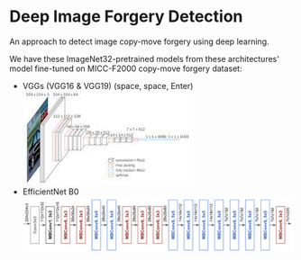 # Deep Image Forgery Detection

An approach to detect image copy-move forgery using deep learning.

We have these ImageNet32-pretrained models from these architectures' model fine-tuned on MICC-F2000 copy-move forgery dataset:
* VGGs (VGG16 & VGG19) (space, space, Enter)
![fig1](./img/vgg.jpg)
* EfficientNet B0
![fig2](./img/efficientnet.png)

